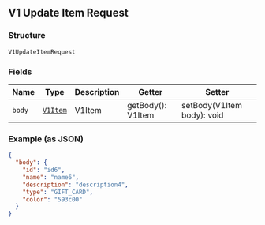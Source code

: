 ## V1 Update Item Request

### Structure

`V1UpdateItemRequest`

### Fields

| Name | Type | Description | Getter | Setter |
|  --- | --- | --- | --- | --- |
| `body` | [`V1Item`](/doc/models/v1-item.md) | V1Item | getBody(): V1Item | setBody(V1Item body): void |

### Example (as JSON)

```json
{
  "body": {
    "id": "id6",
    "name": "name6",
    "description": "description4",
    "type": "GIFT_CARD",
    "color": "593c00"
  }
}
```

